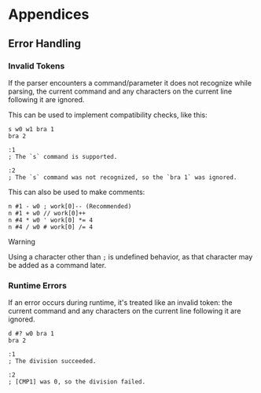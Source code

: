 Appendices
==========

Error Handling
--------------

### Invalid Tokens

If the parser encounters a command/parameter it does not recognize while parsing, the current command
and any characters on the current line following it are ignored.

This can be used to implement compatibility checks, like this:
```
s w0 w1 bra 1
bra 2

:1
; The `s` command is supported.

:2
; The `s` command was not recognized, so the `bra 1` was ignored.
```

This can also be used to make comments:
```
n #1 - w0 ; work[0]-- (Recommended)
n #1 + w0 // work[0]++
n #4 * w0 ' work[0] *= 4
n #4 / w0 # work[0] /= 4
```
> [!WARNING]  
> Using a character other than `;` is undefined behavior, as that
> character may be added as a command later.

### Runtime Errors

If an error occurs during runtime, it's treated like an invalid token:
the current command and any characters on the current line following it are ignored.

```
d #? w0 bra 1
bra 2

:1
; The division succeeded.

:2
; [CMP1] was 0, so the division failed.
```
